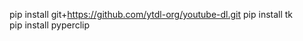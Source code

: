 pip install git+https://github.com/ytdl-org/youtube-dl.git  <!-- This installs youtube-dl library from their latest master branch  youtube-dl  Version 2021.12.17--> 
pip install tk<!--0.1.0-->  
pip install pyperclip<!--1.8.2-->  
<!-- test-->
